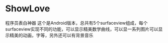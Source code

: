 # ShowLove 
程序员表白神器
这个是Android版本，总共有5个surfaceview组成，每个surfaceview实现不同的功能，可以显示精美数学曲线，可以显一系列图片可以显示精美的动画，字等，另外还可以有背景音乐
